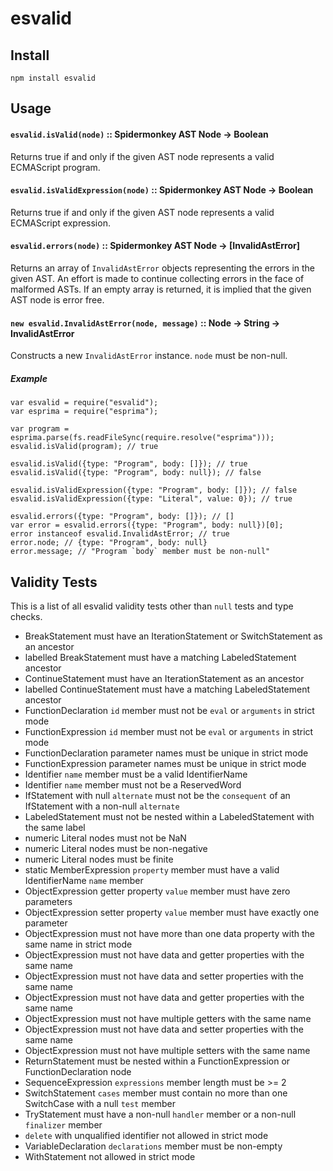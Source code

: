 # esvalid

## Install

    npm install esvalid

## Usage

#### `esvalid.isValid(node)` :: Spidermonkey AST Node → Boolean

Returns true if and only if the given AST node represents a valid ECMAScript
program.

#### `esvalid.isValidExpression(node)` :: Spidermonkey AST Node → Boolean

Returns true if and only if the given AST node represents a valid ECMAScript
expression.

#### `esvalid.errors(node)` :: Spidermonkey AST Node → [InvalidAstError]

Returns an array of `InvalidAstError` objects representing the errors in the
given AST. An effort is made to continue collecting errors in the face of
malformed ASTs. If an empty array is returned, it is implied that the given AST
node is error free.

#### `new esvalid.InvalidAstError(node, message)` :: Node -> String -> InvalidAstError

Constructs a new `InvalidAstError` instance. `node` must be non-null.

##### Example

```
var esvalid = require("esvalid");
var esprima = require("esprima");

var program = esprima.parse(fs.readFileSync(require.resolve("esprima")));
esvalid.isValid(program); // true

esvalid.isValid({type: "Program", body: []}); // true
esvalid.isValid({type: "Program", body: null}); // false

esvalid.isValidExpression({type: "Program", body: []}); // false
esvalid.isValidExpression({type: "Literal", value: 0}); // true

esvalid.errors({type: "Program", body: []}); // []
var error = esvalid.errors({type: "Program", body: null})[0];
error instanceof esvalid.InvalidAstError; // true
error.node; // {type: "Program", body: null}
error.message; // "Program `body` member must be non-null"
```

## Validity Tests

This is a list of all esvalid validity tests other than `null` tests and type checks.

* BreakStatement must have an IterationStatement or SwitchStatement as an ancestor
* labelled BreakStatement must have a matching LabeledStatement ancestor
* ContinueStatement must have an IterationStatement as an ancestor
* labelled ContinueStatement must have a matching LabeledStatement ancestor
* FunctionDeclaration `id` member must not be `eval` or `arguments` in strict mode
* FunctionExpression `id` member must not be `eval` or `arguments` in strict mode
* FunctionDeclaration parameter names must be unique in strict mode
* FunctionExpression parameter names must be unique in strict mode
* Identifier `name` member must be a valid IdentifierName
* Identifier `name` member must not be a ReservedWord
* IfStatement with null `alternate` must not be the `consequent` of an IfStatement with a non-null `alternate`
* LabeledStatement must not be nested within a LabeledStatement with the same label
* numeric Literal nodes must not be NaN
* numeric Literal nodes must be non-negative
* numeric Literal nodes must be finite
* static MemberExpression `property` member must have a valid IdentifierName `name` member
* ObjectExpression getter property `value` member must have zero parameters
* ObjectExpression setter property `value` member must have exactly one parameter
* ObjectExpression must not have more than one data property with the same name in strict mode
* ObjectExpression must not have data and getter properties with the same name
* ObjectExpression must not have data and setter properties with the same name
* ObjectExpression must not have data and getter properties with the same name
* ObjectExpression must not have multiple getters with the same name
* ObjectExpression must not have data and setter properties with the same name
* ObjectExpression must not have multiple setters with the same name
* ReturnStatement must be nested within a FunctionExpression or FunctionDeclaration node
* SequenceExpression `expressions` member length must be >= 2
* SwitchStatement `cases` member must contain no more than one SwitchCase with a null `test` member
* TryStatement must have a non-null `handler` member or a non-null `finalizer` member
* `delete` with unqualified identifier not allowed in strict mode
* VariableDeclaration `declarations` member must be non-empty
* WithStatement not allowed in strict mode
